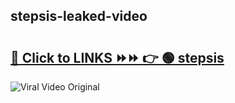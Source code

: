 
 ## stepsis-leaked-video 

# <h2><a href="https://clipsfans.com/stepsis&ref=git">🔗 Click to LINKS ⏩⏩ 👉 🟢 stepsis </a></h2>

<a href="https://clipsfans.com/stepsis&ref=git" rel="nofollow" data-target="animated-image.originalLink"><img src="https://i.ibb.co.com/xMMVF88/686577567.gif" alt="Viral Video Original" style="max-width: 100%; display: inline-block;" data-target="animated-image.originalImage"></a>
